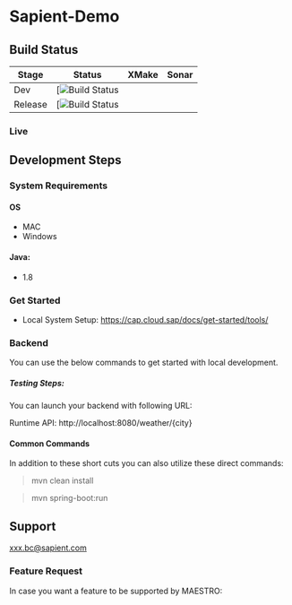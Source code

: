 # Sapient-Demo


## Build Status

| Stage  | Status                                                       | XMake                                                        | Sonar                                                        |
| ------ | ------------------------------------------------------------ | ------------------------------------------------------------ | ------------------------------------------------------------ |
| Dev   | [![Build Status](https://jenkins.xxx.corp/dev)  |
| Release    | [![Build Status](https://jenkins.xxx.corp/release)                                                    |


### Live

## Development Steps

### System Requirements

#### OS

- MAC
- Windows

#### Java:

- 1.8

### Get Started

- Local System Setup: https://cap.cloud.sap/docs/get-started/tools/

### Backend

You can use the below commands to get started with local development.

##### Testing Steps:

You can launch your backend with following URL:

Runtime API: http://localhost:8080/weather/{city}


#### Common Commands

In addition to these short cuts you can also utilize these direct commands:

> mvn clean install

> mvn spring-boot:run 


## Support
xxx.bc@sapient.com


### Feature Request

In case you want a feature to be supported by MAESTRO:

[JIRA Request]: https://Jira.xx.corp/


